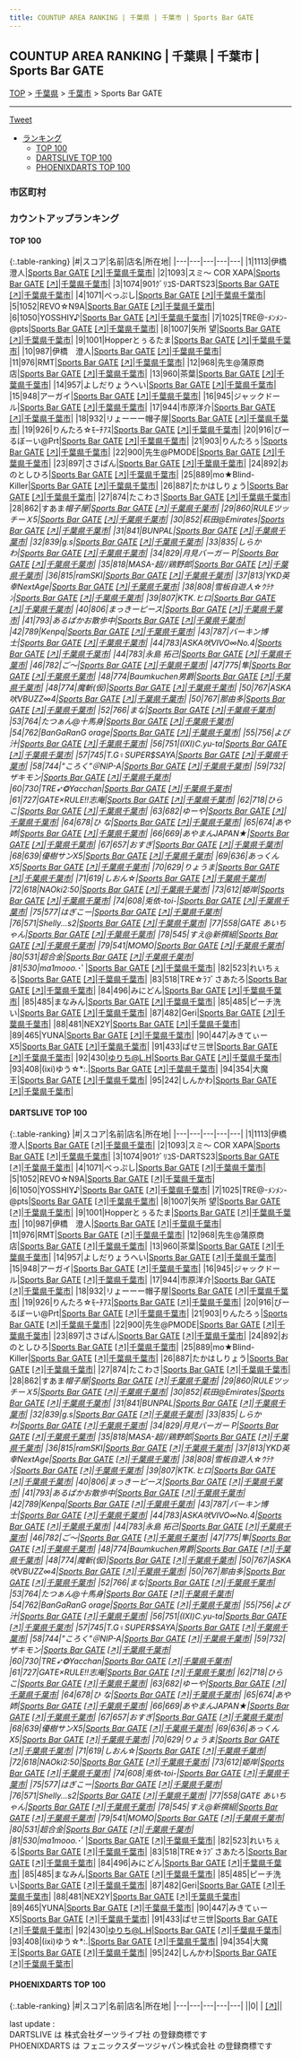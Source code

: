 ```yaml
---
title: COUNTUP AREA RANKING | 千葉県 | 千葉市 | Sports Bar GATE
---
```

## COUNTUP AREA RANKING | 千葉県 | 千葉市 | Sports Bar GATE

[TOP](/darts/rank/) > [千葉県](/darts/rank/千葉県/) > [千葉市](/darts/rank/千葉県/千葉市/) > Sports Bar GATE

___

<a href="https://twitter.com/share?ref_src=twsrc%5Etfw" data-text="COUNTUP AREA RANKING | 千葉県千葉市Sports Bar GATE" class="twitter-share-button" data-hashtags="DARTSLIVE,PHOENIXDARTS,darts,ダーツ" data-show-count="false">Tweet</a>

* [ランキング](#カウントアップランキング)
    * [TOP 100](#top-100)
    * [DARTSLIVE TOP 100](#dartslive-top-100)
    * [PHOENIXDARTS TOP 100](#phoenixdarts-top-100)

### 市区町村

<ul>

</ul>

### カウントアップランキング

#### TOP 100



{:.table-ranking}
|#|スコア|名前|店名|所在地|
|---|---|---|---|---|
|1|1113|<span class="rank-name-dl">伊橋 澄人</span>|<a href="/darts/rank/shops/09377d019821273b5f9f3321c1147265.html">Sports Bar GATE</a> <a href="https://search.dartslive.com/jp/shop/09377d019821273b5f9f3321c1147265">[↗]</a>|<a href="/darts/rank/千葉県/千葉市">千葉県千葉市</a>|
|2|1093|<span class="rank-name-dl">スミ〜 COR XAPA</span>|<a href="/darts/rank/shops/09377d019821273b5f9f3321c1147265.html">Sports Bar GATE</a> <a href="https://search.dartslive.com/jp/shop/09377d019821273b5f9f3321c1147265">[↗]</a>|<a href="/darts/rank/千葉県/千葉市">千葉県千葉市</a>|
|3|1074|<span class="rank-name-dl">901ｸﾞﾘｺS-DARTS23</span>|<a href="/darts/rank/shops/09377d019821273b5f9f3321c1147265.html">Sports Bar GATE</a> <a href="https://search.dartslive.com/jp/shop/09377d019821273b5f9f3321c1147265">[↗]</a>|<a href="/darts/rank/千葉県/千葉市">千葉県千葉市</a>|
|4|1071|<span class="rank-name-dl">べっぷし</span>|<a href="/darts/rank/shops/09377d019821273b5f9f3321c1147265.html">Sports Bar GATE</a> <a href="https://search.dartslive.com/jp/shop/09377d019821273b5f9f3321c1147265">[↗]</a>|<a href="/darts/rank/千葉県/千葉市">千葉県千葉市</a>|
|5|1052|<span class="rank-name-dl">REVO☆N9A</span>|<a href="/darts/rank/shops/09377d019821273b5f9f3321c1147265.html">Sports Bar GATE</a> <a href="https://search.dartslive.com/jp/shop/09377d019821273b5f9f3321c1147265">[↗]</a>|<a href="/darts/rank/千葉県/千葉市">千葉県千葉市</a>|
|6|1050|<span class="rank-name-dl">YOSSHIY♪</span>|<a href="/darts/rank/shops/09377d019821273b5f9f3321c1147265.html">Sports Bar GATE</a> <a href="https://search.dartslive.com/jp/shop/09377d019821273b5f9f3321c1147265">[↗]</a>|<a href="/darts/rank/千葉県/千葉市">千葉県千葉市</a>|
|7|1025|<span class="rank-name-dl">TRE@-ﾒﾝﾒﾝ-@pts</span>|<a href="/darts/rank/shops/09377d019821273b5f9f3321c1147265.html">Sports Bar GATE</a> <a href="https://search.dartslive.com/jp/shop/09377d019821273b5f9f3321c1147265">[↗]</a>|<a href="/darts/rank/千葉県/千葉市">千葉県千葉市</a>|
|8|1007|<span class="rank-name-dl">矢所 望</span>|<a href="/darts/rank/shops/09377d019821273b5f9f3321c1147265.html">Sports Bar GATE</a> <a href="https://search.dartslive.com/jp/shop/09377d019821273b5f9f3321c1147265">[↗]</a>|<a href="/darts/rank/千葉県/千葉市">千葉県千葉市</a>|
|9|1001|<span class="rank-name-dl">Hopperとぅるたま</span>|<a href="/darts/rank/shops/09377d019821273b5f9f3321c1147265.html">Sports Bar GATE</a> <a href="https://search.dartslive.com/jp/shop/09377d019821273b5f9f3321c1147265">[↗]</a>|<a href="/darts/rank/千葉県/千葉市">千葉県千葉市</a>|
|10|987|<span class="rank-name-dl">伊橋　澄人</span>|<a href="/darts/rank/shops/09377d019821273b5f9f3321c1147265.html">Sports Bar GATE</a> <a href="https://search.dartslive.com/jp/shop/09377d019821273b5f9f3321c1147265">[↗]</a>|<a href="/darts/rank/千葉県/千葉市">千葉県千葉市</a>|
|11|976|<span class="rank-name-dl">RMT</span>|<a href="/darts/rank/shops/09377d019821273b5f9f3321c1147265.html">Sports Bar GATE</a> <a href="https://search.dartslive.com/jp/shop/09377d019821273b5f9f3321c1147265">[↗]</a>|<a href="/darts/rank/千葉県/千葉市">千葉県千葉市</a>|
|12|968|<span class="rank-name-dl">先生@蒲原商店</span>|<a href="/darts/rank/shops/09377d019821273b5f9f3321c1147265.html">Sports Bar GATE</a> <a href="https://search.dartslive.com/jp/shop/09377d019821273b5f9f3321c1147265">[↗]</a>|<a href="/darts/rank/千葉県/千葉市">千葉県千葉市</a>|
|13|960|<span class="rank-name-dl">茶葉</span>|<a href="/darts/rank/shops/09377d019821273b5f9f3321c1147265.html">Sports Bar GATE</a> <a href="https://search.dartslive.com/jp/shop/09377d019821273b5f9f3321c1147265">[↗]</a>|<a href="/darts/rank/千葉県/千葉市">千葉県千葉市</a>|
|14|957|<span class="rank-name-dl">よしだりょうへい</span>|<a href="/darts/rank/shops/09377d019821273b5f9f3321c1147265.html">Sports Bar GATE</a> <a href="https://search.dartslive.com/jp/shop/09377d019821273b5f9f3321c1147265">[↗]</a>|<a href="/darts/rank/千葉県/千葉市">千葉県千葉市</a>|
|15|948|<span class="rank-name-dl">アーガイ</span>|<a href="/darts/rank/shops/09377d019821273b5f9f3321c1147265.html">Sports Bar GATE</a> <a href="https://search.dartslive.com/jp/shop/09377d019821273b5f9f3321c1147265">[↗]</a>|<a href="/darts/rank/千葉県/千葉市">千葉県千葉市</a>|
|16|945|<span class="rank-name-dl">ジャックドール</span>|<a href="/darts/rank/shops/09377d019821273b5f9f3321c1147265.html">Sports Bar GATE</a> <a href="https://search.dartslive.com/jp/shop/09377d019821273b5f9f3321c1147265">[↗]</a>|<a href="/darts/rank/千葉県/千葉市">千葉県千葉市</a>|
|17|944|<span class="rank-name-dl">市原洋介</span>|<a href="/darts/rank/shops/09377d019821273b5f9f3321c1147265.html">Sports Bar GATE</a> <a href="https://search.dartslive.com/jp/shop/09377d019821273b5f9f3321c1147265">[↗]</a>|<a href="/darts/rank/千葉県/千葉市">千葉県千葉市</a>|
|18|932|<span class="rank-name-dl">リょーーー帽子屋</span>|<a href="/darts/rank/shops/09377d019821273b5f9f3321c1147265.html">Sports Bar GATE</a> <a href="https://search.dartslive.com/jp/shop/09377d019821273b5f9f3321c1147265">[↗]</a>|<a href="/darts/rank/千葉県/千葉市">千葉県千葉市</a>|
|19|926|<span class="rank-name-dl">りんたろ☆ﾓｰﾁｱｽ</span>|<a href="/darts/rank/shops/09377d019821273b5f9f3321c1147265.html">Sports Bar GATE</a> <a href="https://search.dartslive.com/jp/shop/09377d019821273b5f9f3321c1147265">[↗]</a>|<a href="/darts/rank/千葉県/千葉市">千葉県千葉市</a>|
|20|916|<span class="rank-name-dl">びーるぼーい@Prt</span>|<a href="/darts/rank/shops/09377d019821273b5f9f3321c1147265.html">Sports Bar GATE</a> <a href="https://search.dartslive.com/jp/shop/09377d019821273b5f9f3321c1147265">[↗]</a>|<a href="/darts/rank/千葉県/千葉市">千葉県千葉市</a>|
|21|903|<span class="rank-name-dl">りんたろぅ</span>|<a href="/darts/rank/shops/09377d019821273b5f9f3321c1147265.html">Sports Bar GATE</a> <a href="https://search.dartslive.com/jp/shop/09377d019821273b5f9f3321c1147265">[↗]</a>|<a href="/darts/rank/千葉県/千葉市">千葉県千葉市</a>|
|22|900|<span class="rank-name-dl">先生@PMODE</span>|<a href="/darts/rank/shops/09377d019821273b5f9f3321c1147265.html">Sports Bar GATE</a> <a href="https://search.dartslive.com/jp/shop/09377d019821273b5f9f3321c1147265">[↗]</a>|<a href="/darts/rank/千葉県/千葉市">千葉県千葉市</a>|
|23|897|<span class="rank-name-dl">ささぱん</span>|<a href="/darts/rank/shops/09377d019821273b5f9f3321c1147265.html">Sports Bar GATE</a> <a href="https://search.dartslive.com/jp/shop/09377d019821273b5f9f3321c1147265">[↗]</a>|<a href="/darts/rank/千葉県/千葉市">千葉県千葉市</a>|
|24|892|<span class="rank-name-dl">おのとしひろ</span>|<a href="/darts/rank/shops/09377d019821273b5f9f3321c1147265.html">Sports Bar GATE</a> <a href="https://search.dartslive.com/jp/shop/09377d019821273b5f9f3321c1147265">[↗]</a>|<a href="/darts/rank/千葉県/千葉市">千葉県千葉市</a>|
|25|889|<span class="rank-name-dl">mo★Blind-Killer</span>|<a href="/darts/rank/shops/09377d019821273b5f9f3321c1147265.html">Sports Bar GATE</a> <a href="https://search.dartslive.com/jp/shop/09377d019821273b5f9f3321c1147265">[↗]</a>|<a href="/darts/rank/千葉県/千葉市">千葉県千葉市</a>|
|26|887|<span class="rank-name-dl">たかはしりょう</span>|<a href="/darts/rank/shops/09377d019821273b5f9f3321c1147265.html">Sports Bar GATE</a> <a href="https://search.dartslive.com/jp/shop/09377d019821273b5f9f3321c1147265">[↗]</a>|<a href="/darts/rank/千葉県/千葉市">千葉県千葉市</a>|
|27|874|<span class="rank-name-dl">たこわさ</span>|<a href="/darts/rank/shops/09377d019821273b5f9f3321c1147265.html">Sports Bar GATE</a> <a href="https://search.dartslive.com/jp/shop/09377d019821273b5f9f3321c1147265">[↗]</a>|<a href="/darts/rank/千葉県/千葉市">千葉県千葉市</a>|
|28|862|<span class="rank-name-dl">すあま*帽子屋</span>|<a href="/darts/rank/shops/09377d019821273b5f9f3321c1147265.html">Sports Bar GATE</a> <a href="https://search.dartslive.com/jp/shop/09377d019821273b5f9f3321c1147265">[↗]</a>|<a href="/darts/rank/千葉県/千葉市">千葉県千葉市</a>|
|29|860|<span class="rank-name-dl">RULEツッチーＸ5</span>|<a href="/darts/rank/shops/09377d019821273b5f9f3321c1147265.html">Sports Bar GATE</a> <a href="https://search.dartslive.com/jp/shop/09377d019821273b5f9f3321c1147265">[↗]</a>|<a href="/darts/rank/千葉県/千葉市">千葉県千葉市</a>|
|30|852|<span class="rank-name-dl">萩田@Emirates</span>|<a href="/darts/rank/shops/09377d019821273b5f9f3321c1147265.html">Sports Bar GATE</a> <a href="https://search.dartslive.com/jp/shop/09377d019821273b5f9f3321c1147265">[↗]</a>|<a href="/darts/rank/千葉県/千葉市">千葉県千葉市</a>|
|31|841|<span class="rank-name-dl">BUNPAL</span>|<a href="/darts/rank/shops/09377d019821273b5f9f3321c1147265.html">Sports Bar GATE</a> <a href="https://search.dartslive.com/jp/shop/09377d019821273b5f9f3321c1147265">[↗]</a>|<a href="/darts/rank/千葉県/千葉市">千葉県千葉市</a>|
|32|839|<span class="rank-name-dl">g.s</span>|<a href="/darts/rank/shops/09377d019821273b5f9f3321c1147265.html">Sports Bar GATE</a> <a href="https://search.dartslive.com/jp/shop/09377d019821273b5f9f3321c1147265">[↗]</a>|<a href="/darts/rank/千葉県/千葉市">千葉県千葉市</a>|
|33|835|<span class="rank-name-dl">しらかわ</span>|<a href="/darts/rank/shops/09377d019821273b5f9f3321c1147265.html">Sports Bar GATE</a> <a href="https://search.dartslive.com/jp/shop/09377d019821273b5f9f3321c1147265">[↗]</a>|<a href="/darts/rank/千葉県/千葉市">千葉県千葉市</a>|
|34|829|<span class="rank-name-dl">月見バーガー P</span>|<a href="/darts/rank/shops/09377d019821273b5f9f3321c1147265.html">Sports Bar GATE</a> <a href="https://search.dartslive.com/jp/shop/09377d019821273b5f9f3321c1147265">[↗]</a>|<a href="/darts/rank/千葉県/千葉市">千葉県千葉市</a>|
|35|818|<span class="rank-name-dl">MASA-超//鶏野郎</span>|<a href="/darts/rank/shops/09377d019821273b5f9f3321c1147265.html">Sports Bar GATE</a> <a href="https://search.dartslive.com/jp/shop/09377d019821273b5f9f3321c1147265">[↗]</a>|<a href="/darts/rank/千葉県/千葉市">千葉県千葉市</a>|
|36|815|<span class="rank-name-dl">ramSKI</span>|<a href="/darts/rank/shops/09377d019821273b5f9f3321c1147265.html">Sports Bar GATE</a> <a href="https://search.dartslive.com/jp/shop/09377d019821273b5f9f3321c1147265">[↗]</a>|<a href="/darts/rank/千葉県/千葉市">千葉県千葉市</a>|
|37|813|<span class="rank-name-dl">YKD英幸NextAge</span>|<a href="/darts/rank/shops/09377d019821273b5f9f3321c1147265.html">Sports Bar GATE</a> <a href="https://search.dartslive.com/jp/shop/09377d019821273b5f9f3321c1147265">[↗]</a>|<a href="/darts/rank/千葉県/千葉市">千葉県千葉市</a>|
|38|808|<span class="rank-name-dl">雪板自遊人☆ｳﾗｹﾝ</span>|<a href="/darts/rank/shops/09377d019821273b5f9f3321c1147265.html">Sports Bar GATE</a> <a href="https://search.dartslive.com/jp/shop/09377d019821273b5f9f3321c1147265">[↗]</a>|<a href="/darts/rank/千葉県/千葉市">千葉県千葉市</a>|
|39|807|<span class="rank-name-dl">KTK.ヒロ</span>|<a href="/darts/rank/shops/09377d019821273b5f9f3321c1147265.html">Sports Bar GATE</a> <a href="https://search.dartslive.com/jp/shop/09377d019821273b5f9f3321c1147265">[↗]</a>|<a href="/darts/rank/千葉県/千葉市">千葉県千葉市</a>|
|40|806|<span class="rank-name-dl">まっきーピース</span>|<a href="/darts/rank/shops/09377d019821273b5f9f3321c1147265.html">Sports Bar GATE</a> <a href="https://search.dartslive.com/jp/shop/09377d019821273b5f9f3321c1147265">[↗]</a>|<a href="/darts/rank/千葉県/千葉市">千葉県千葉市</a>|
|41|793|<span class="rank-name-dl">あるぱかお散歩中</span>|<a href="/darts/rank/shops/09377d019821273b5f9f3321c1147265.html">Sports Bar GATE</a> <a href="https://search.dartslive.com/jp/shop/09377d019821273b5f9f3321c1147265">[↗]</a>|<a href="/darts/rank/千葉県/千葉市">千葉県千葉市</a>|
|42|789|<span class="rank-name-dl">Kenpq</span>|<a href="/darts/rank/shops/09377d019821273b5f9f3321c1147265.html">Sports Bar GATE</a> <a href="https://search.dartslive.com/jp/shop/09377d019821273b5f9f3321c1147265">[↗]</a>|<a href="/darts/rank/千葉県/千葉市">千葉県千葉市</a>|
|43|787|<span class="rank-name-dl">バーキン博士</span>|<a href="/darts/rank/shops/09377d019821273b5f9f3321c1147265.html">Sports Bar GATE</a> <a href="https://search.dartslive.com/jp/shop/09377d019821273b5f9f3321c1147265">[↗]</a>|<a href="/darts/rank/千葉県/千葉市">千葉県千葉市</a>|
|44|783|<span class="rank-name-dl">ASKA吠VIVO∞No.4</span>|<a href="/darts/rank/shops/09377d019821273b5f9f3321c1147265.html">Sports Bar GATE</a> <a href="https://search.dartslive.com/jp/shop/09377d019821273b5f9f3321c1147265">[↗]</a>|<a href="/darts/rank/千葉県/千葉市">千葉県千葉市</a>|
|44|783|<span class="rank-name-dl">永島 拓己</span>|<a href="/darts/rank/shops/09377d019821273b5f9f3321c1147265.html">Sports Bar GATE</a> <a href="https://search.dartslive.com/jp/shop/09377d019821273b5f9f3321c1147265">[↗]</a>|<a href="/darts/rank/千葉県/千葉市">千葉県千葉市</a>|
|46|782|<span class="rank-name-dl">ご〜</span>|<a href="/darts/rank/shops/09377d019821273b5f9f3321c1147265.html">Sports Bar GATE</a> <a href="https://search.dartslive.com/jp/shop/09377d019821273b5f9f3321c1147265">[↗]</a>|<a href="/darts/rank/千葉県/千葉市">千葉県千葉市</a>|
|47|775|<span class="rank-name-dl">隼</span>|<a href="/darts/rank/shops/09377d019821273b5f9f3321c1147265.html">Sports Bar GATE</a> <a href="https://search.dartslive.com/jp/shop/09377d019821273b5f9f3321c1147265">[↗]</a>|<a href="/darts/rank/千葉県/千葉市">千葉県千葉市</a>|
|48|774|<span class="rank-name-dl">Baumkuchen男爵</span>|<a href="/darts/rank/shops/09377d019821273b5f9f3321c1147265.html">Sports Bar GATE</a> <a href="https://search.dartslive.com/jp/shop/09377d019821273b5f9f3321c1147265">[↗]</a>|<a href="/darts/rank/千葉県/千葉市">千葉県千葉市</a>|
|48|774|<span class="rank-name-dl">魔斬(仮)</span>|<a href="/darts/rank/shops/09377d019821273b5f9f3321c1147265.html">Sports Bar GATE</a> <a href="https://search.dartslive.com/jp/shop/09377d019821273b5f9f3321c1147265">[↗]</a>|<a href="/darts/rank/千葉県/千葉市">千葉県千葉市</a>|
|50|767|<span class="rank-name-dl">ASKA吠VBUZZ∞4</span>|<a href="/darts/rank/shops/09377d019821273b5f9f3321c1147265.html">Sports Bar GATE</a> <a href="https://search.dartslive.com/jp/shop/09377d019821273b5f9f3321c1147265">[↗]</a>|<a href="/darts/rank/千葉県/千葉市">千葉県千葉市</a>|
|50|767|<span class="rank-name-dl">那由多</span>|<a href="/darts/rank/shops/09377d019821273b5f9f3321c1147265.html">Sports Bar GATE</a> <a href="https://search.dartslive.com/jp/shop/09377d019821273b5f9f3321c1147265">[↗]</a>|<a href="/darts/rank/千葉県/千葉市">千葉県千葉市</a>|
|52|766|<span class="rank-name-dl">まな</span>|<a href="/darts/rank/shops/09377d019821273b5f9f3321c1147265.html">Sports Bar GATE</a> <a href="https://search.dartslive.com/jp/shop/09377d019821273b5f9f3321c1147265">[↗]</a>|<a href="/darts/rank/千葉県/千葉市">千葉県千葉市</a>|
|53|764|<span class="rank-name-dl">たつぁん@十馬身</span>|<a href="/darts/rank/shops/09377d019821273b5f9f3321c1147265.html">Sports Bar GATE</a> <a href="https://search.dartslive.com/jp/shop/09377d019821273b5f9f3321c1147265">[↗]</a>|<a href="/darts/rank/千葉県/千葉市">千葉県千葉市</a>|
|54|762|<span class="rank-name-dl">BanGaRanG orage</span>|<a href="/darts/rank/shops/09377d019821273b5f9f3321c1147265.html">Sports Bar GATE</a> <a href="https://search.dartslive.com/jp/shop/09377d019821273b5f9f3321c1147265">[↗]</a>|<a href="/darts/rank/千葉県/千葉市">千葉県千葉市</a>|
|55|756|<span class="rank-name-dl">よぴ汁</span>|<a href="/darts/rank/shops/09377d019821273b5f9f3321c1147265.html">Sports Bar GATE</a> <a href="https://search.dartslive.com/jp/shop/09377d019821273b5f9f3321c1147265">[↗]</a>|<a href="/darts/rank/千葉県/千葉市">千葉県千葉市</a>|
|56|751|<span class="rank-name-dl">(IXI)C.yu-ta</span>|<a href="/darts/rank/shops/09377d019821273b5f9f3321c1147265.html">Sports Bar GATE</a> <a href="https://search.dartslive.com/jp/shop/09377d019821273b5f9f3321c1147265">[↗]</a>|<a href="/darts/rank/千葉県/千葉市">千葉県千葉市</a>|
|57|745|<span class="rank-name-dl">T.G♀SUPER$SAYA</span>|<a href="/darts/rank/shops/09377d019821273b5f9f3321c1147265.html">Sports Bar GATE</a> <a href="https://search.dartslive.com/jp/shop/09377d019821273b5f9f3321c1147265">[↗]</a>|<a href="/darts/rank/千葉県/千葉市">千葉県千葉市</a>|
|58|744|<span class="rank-name-dl">&quot;ころく&quot;＠NIP-A</span>|<a href="/darts/rank/shops/09377d019821273b5f9f3321c1147265.html">Sports Bar GATE</a> <a href="https://search.dartslive.com/jp/shop/09377d019821273b5f9f3321c1147265">[↗]</a>|<a href="/darts/rank/千葉県/千葉市">千葉県千葉市</a>|
|59|732|<span class="rank-name-dl">ザキモン</span>|<a href="/darts/rank/shops/09377d019821273b5f9f3321c1147265.html">Sports Bar GATE</a> <a href="https://search.dartslive.com/jp/shop/09377d019821273b5f9f3321c1147265">[↗]</a>|<a href="/darts/rank/千葉県/千葉市">千葉県千葉市</a>|
|60|730|<span class="rank-name-dl">TRE➶❂Yacchan</span>|<a href="/darts/rank/shops/09377d019821273b5f9f3321c1147265.html">Sports Bar GATE</a> <a href="https://search.dartslive.com/jp/shop/09377d019821273b5f9f3321c1147265">[↗]</a>|<a href="/darts/rank/千葉県/千葉市">千葉県千葉市</a>|
|61|727|<span class="rank-name-dl">GATE×RULE!!志庵</span>|<a href="/darts/rank/shops/09377d019821273b5f9f3321c1147265.html">Sports Bar GATE</a> <a href="https://search.dartslive.com/jp/shop/09377d019821273b5f9f3321c1147265">[↗]</a>|<a href="/darts/rank/千葉県/千葉市">千葉県千葉市</a>|
|62|718|<span class="rank-name-dl">ひらこ</span>|<a href="/darts/rank/shops/09377d019821273b5f9f3321c1147265.html">Sports Bar GATE</a> <a href="https://search.dartslive.com/jp/shop/09377d019821273b5f9f3321c1147265">[↗]</a>|<a href="/darts/rank/千葉県/千葉市">千葉県千葉市</a>|
|63|682|<span class="rank-name-dl">ゆーや</span>|<a href="/darts/rank/shops/09377d019821273b5f9f3321c1147265.html">Sports Bar GATE</a> <a href="https://search.dartslive.com/jp/shop/09377d019821273b5f9f3321c1147265">[↗]</a>|<a href="/darts/rank/千葉県/千葉市">千葉県千葉市</a>|
|64|678|<span class="rank-name-dl">ひ な</span>|<a href="/darts/rank/shops/09377d019821273b5f9f3321c1147265.html">Sports Bar GATE</a> <a href="https://search.dartslive.com/jp/shop/09377d019821273b5f9f3321c1147265">[↗]</a>|<a href="/darts/rank/千葉県/千葉市">千葉県千葉市</a>|
|65|674|<span class="rank-name-dl">あや姉</span>|<a href="/darts/rank/shops/09377d019821273b5f9f3321c1147265.html">Sports Bar GATE</a> <a href="https://search.dartslive.com/jp/shop/09377d019821273b5f9f3321c1147265">[↗]</a>|<a href="/darts/rank/千葉県/千葉市">千葉県千葉市</a>|
|66|669|<span class="rank-name-dl">あやまんJAPAN★</span>|<a href="/darts/rank/shops/09377d019821273b5f9f3321c1147265.html">Sports Bar GATE</a> <a href="https://search.dartslive.com/jp/shop/09377d019821273b5f9f3321c1147265">[↗]</a>|<a href="/darts/rank/千葉県/千葉市">千葉県千葉市</a>|
|67|657|<span class="rank-name-dl">おすぎ</span>|<a href="/darts/rank/shops/09377d019821273b5f9f3321c1147265.html">Sports Bar GATE</a> <a href="https://search.dartslive.com/jp/shop/09377d019821273b5f9f3321c1147265">[↗]</a>|<a href="/darts/rank/千葉県/千葉市">千葉県千葉市</a>|
|68|639|<span class="rank-name-dl">優樹サンX5</span>|<a href="/darts/rank/shops/09377d019821273b5f9f3321c1147265.html">Sports Bar GATE</a> <a href="https://search.dartslive.com/jp/shop/09377d019821273b5f9f3321c1147265">[↗]</a>|<a href="/darts/rank/千葉県/千葉市">千葉県千葉市</a>|
|69|636|<span class="rank-name-dl">あっくん X5</span>|<a href="/darts/rank/shops/09377d019821273b5f9f3321c1147265.html">Sports Bar GATE</a> <a href="https://search.dartslive.com/jp/shop/09377d019821273b5f9f3321c1147265">[↗]</a>|<a href="/darts/rank/千葉県/千葉市">千葉県千葉市</a>|
|70|629|<span class="rank-name-dl">りょうま</span>|<a href="/darts/rank/shops/09377d019821273b5f9f3321c1147265.html">Sports Bar GATE</a> <a href="https://search.dartslive.com/jp/shop/09377d019821273b5f9f3321c1147265">[↗]</a>|<a href="/darts/rank/千葉県/千葉市">千葉県千葉市</a>|
|71|619|<span class="rank-name-dl">しおん☆</span>|<a href="/darts/rank/shops/09377d019821273b5f9f3321c1147265.html">Sports Bar GATE</a> <a href="https://search.dartslive.com/jp/shop/09377d019821273b5f9f3321c1147265">[↗]</a>|<a href="/darts/rank/千葉県/千葉市">千葉県千葉市</a>|
|72|618|<span class="rank-name-dl">NAOki2:50</span>|<a href="/darts/rank/shops/09377d019821273b5f9f3321c1147265.html">Sports Bar GATE</a> <a href="https://search.dartslive.com/jp/shop/09377d019821273b5f9f3321c1147265">[↗]</a>|<a href="/darts/rank/千葉県/千葉市">千葉県千葉市</a>|
|73|612|<span class="rank-name-dl">姫岸</span>|<a href="/darts/rank/shops/09377d019821273b5f9f3321c1147265.html">Sports Bar GATE</a> <a href="https://search.dartslive.com/jp/shop/09377d019821273b5f9f3321c1147265">[↗]</a>|<a href="/darts/rank/千葉県/千葉市">千葉県千葉市</a>|
|74|608|<span class="rank-name-dl">兎依-toi-</span>|<a href="/darts/rank/shops/09377d019821273b5f9f3321c1147265.html">Sports Bar GATE</a> <a href="https://search.dartslive.com/jp/shop/09377d019821273b5f9f3321c1147265">[↗]</a>|<a href="/darts/rank/千葉県/千葉市">千葉県千葉市</a>|
|75|577|<span class="rank-name-dl">はぎこー</span>|<a href="/darts/rank/shops/09377d019821273b5f9f3321c1147265.html">Sports Bar GATE</a> <a href="https://search.dartslive.com/jp/shop/09377d019821273b5f9f3321c1147265">[↗]</a>|<a href="/darts/rank/千葉県/千葉市">千葉県千葉市</a>|
|76|571|<span class="rank-name-dl">Shelly...s2</span>|<a href="/darts/rank/shops/09377d019821273b5f9f3321c1147265.html">Sports Bar GATE</a> <a href="https://search.dartslive.com/jp/shop/09377d019821273b5f9f3321c1147265">[↗]</a>|<a href="/darts/rank/千葉県/千葉市">千葉県千葉市</a>|
|77|558|<span class="rank-name-dl">GATE あいちゃん</span>|<a href="/darts/rank/shops/09377d019821273b5f9f3321c1147265.html">Sports Bar GATE</a> <a href="https://search.dartslive.com/jp/shop/09377d019821273b5f9f3321c1147265">[↗]</a>|<a href="/darts/rank/千葉県/千葉市">千葉県千葉市</a>|
|78|545|<span class="rank-name-dl">すえ@新撰組</span>|<a href="/darts/rank/shops/09377d019821273b5f9f3321c1147265.html">Sports Bar GATE</a> <a href="https://search.dartslive.com/jp/shop/09377d019821273b5f9f3321c1147265">[↗]</a>|<a href="/darts/rank/千葉県/千葉市">千葉県千葉市</a>|
|79|541|<span class="rank-name-dl">MOMO</span>|<a href="/darts/rank/shops/09377d019821273b5f9f3321c1147265.html">Sports Bar GATE</a> <a href="https://search.dartslive.com/jp/shop/09377d019821273b5f9f3321c1147265">[↗]</a>|<a href="/darts/rank/千葉県/千葉市">千葉県千葉市</a>|
|80|531|<span class="rank-name-dl">超合金</span>|<a href="/darts/rank/shops/09377d019821273b5f9f3321c1147265.html">Sports Bar GATE</a> <a href="https://search.dartslive.com/jp/shop/09377d019821273b5f9f3321c1147265">[↗]</a>|<a href="/darts/rank/千葉県/千葉市">千葉県千葉市</a>|
|81|530|<span class="rank-name-dl">ma1mooo.*･ﾟ</span>|<a href="/darts/rank/shops/09377d019821273b5f9f3321c1147265.html">Sports Bar GATE</a> <a href="https://search.dartslive.com/jp/shop/09377d019821273b5f9f3321c1147265">[↗]</a>|<a href="/darts/rank/千葉県/千葉市">千葉県千葉市</a>|
|82|523|<span class="rank-name-dl">れいちぇる</span>|<a href="/darts/rank/shops/09377d019821273b5f9f3321c1147265.html">Sports Bar GATE</a> <a href="https://search.dartslive.com/jp/shop/09377d019821273b5f9f3321c1147265">[↗]</a>|<a href="/darts/rank/千葉県/千葉市">千葉県千葉市</a>|
|83|518|<span class="rank-name-dl">TRE☆ﾗﾌﾞさあたろ</span>|<a href="/darts/rank/shops/09377d019821273b5f9f3321c1147265.html">Sports Bar GATE</a> <a href="https://search.dartslive.com/jp/shop/09377d019821273b5f9f3321c1147265">[↗]</a>|<a href="/darts/rank/千葉県/千葉市">千葉県千葉市</a>|
|84|496|<span class="rank-name-dl">みにどん</span>|<a href="/darts/rank/shops/09377d019821273b5f9f3321c1147265.html">Sports Bar GATE</a> <a href="https://search.dartslive.com/jp/shop/09377d019821273b5f9f3321c1147265">[↗]</a>|<a href="/darts/rank/千葉県/千葉市">千葉県千葉市</a>|
|85|485|<span class="rank-name-dl">まなみん</span>|<a href="/darts/rank/shops/09377d019821273b5f9f3321c1147265.html">Sports Bar GATE</a> <a href="https://search.dartslive.com/jp/shop/09377d019821273b5f9f3321c1147265">[↗]</a>|<a href="/darts/rank/千葉県/千葉市">千葉県千葉市</a>|
|85|485|<span class="rank-name-dl">ピーチ洗い</span>|<a href="/darts/rank/shops/09377d019821273b5f9f3321c1147265.html">Sports Bar GATE</a> <a href="https://search.dartslive.com/jp/shop/09377d019821273b5f9f3321c1147265">[↗]</a>|<a href="/darts/rank/千葉県/千葉市">千葉県千葉市</a>|
|87|482|<span class="rank-name-dl">Geri</span>|<a href="/darts/rank/shops/09377d019821273b5f9f3321c1147265.html">Sports Bar GATE</a> <a href="https://search.dartslive.com/jp/shop/09377d019821273b5f9f3321c1147265">[↗]</a>|<a href="/darts/rank/千葉県/千葉市">千葉県千葉市</a>|
|88|481|<span class="rank-name-dl">NEX2Y</span>|<a href="/darts/rank/shops/09377d019821273b5f9f3321c1147265.html">Sports Bar GATE</a> <a href="https://search.dartslive.com/jp/shop/09377d019821273b5f9f3321c1147265">[↗]</a>|<a href="/darts/rank/千葉県/千葉市">千葉県千葉市</a>|
|89|465|<span class="rank-name-dl">YUNA</span>|<a href="/darts/rank/shops/09377d019821273b5f9f3321c1147265.html">Sports Bar GATE</a> <a href="https://search.dartslive.com/jp/shop/09377d019821273b5f9f3321c1147265">[↗]</a>|<a href="/darts/rank/千葉県/千葉市">千葉県千葉市</a>|
|90|447|<span class="rank-name-dl">みきてぃーX5</span>|<a href="/darts/rank/shops/09377d019821273b5f9f3321c1147265.html">Sports Bar GATE</a> <a href="https://search.dartslive.com/jp/shop/09377d019821273b5f9f3321c1147265">[↗]</a>|<a href="/darts/rank/千葉県/千葉市">千葉県千葉市</a>|
|91|433|<span class="rank-name-dl">ぱせ三世</span>|<a href="/darts/rank/shops/09377d019821273b5f9f3321c1147265.html">Sports Bar GATE</a> <a href="https://search.dartslive.com/jp/shop/09377d019821273b5f9f3321c1147265">[↗]</a>|<a href="/darts/rank/千葉県/千葉市">千葉県千葉市</a>|
|92|430|<span class="rank-name-dl">ゆりち@L.H</span>|<a href="/darts/rank/shops/09377d019821273b5f9f3321c1147265.html">Sports Bar GATE</a> <a href="https://search.dartslive.com/jp/shop/09377d019821273b5f9f3321c1147265">[↗]</a>|<a href="/darts/rank/千葉県/千葉市">千葉県千葉市</a>|
|93|408|<span class="rank-name-dl">(ixi)ゆう☆*:.</span>|<a href="/darts/rank/shops/09377d019821273b5f9f3321c1147265.html">Sports Bar GATE</a> <a href="https://search.dartslive.com/jp/shop/09377d019821273b5f9f3321c1147265">[↗]</a>|<a href="/darts/rank/千葉県/千葉市">千葉県千葉市</a>|
|94|354|<span class="rank-name-dl">大魔王</span>|<a href="/darts/rank/shops/09377d019821273b5f9f3321c1147265.html">Sports Bar GATE</a> <a href="https://search.dartslive.com/jp/shop/09377d019821273b5f9f3321c1147265">[↗]</a>|<a href="/darts/rank/千葉県/千葉市">千葉県千葉市</a>|
|95|242|<span class="rank-name-dl">しんかわ</span>|<a href="/darts/rank/shops/09377d019821273b5f9f3321c1147265.html">Sports Bar GATE</a> <a href="https://search.dartslive.com/jp/shop/09377d019821273b5f9f3321c1147265">[↗]</a>|<a href="/darts/rank/千葉県/千葉市">千葉県千葉市</a>|


#### DARTSLIVE TOP 100



{:.table-ranking}
|#|スコア|名前|店名|所在地|
|---|---|---|---|---|
|1|1113|<span class="rank-name-dl">伊橋 澄人</span>|<a href="/darts/rank/shops/09377d019821273b5f9f3321c1147265.html">Sports Bar GATE</a> <a href="https://search.dartslive.com/jp/shop/09377d019821273b5f9f3321c1147265">[↗]</a>|<a href="/darts/rank/千葉県/千葉市">千葉県千葉市</a>|
|2|1093|<span class="rank-name-dl">スミ〜 COR XAPA</span>|<a href="/darts/rank/shops/09377d019821273b5f9f3321c1147265.html">Sports Bar GATE</a> <a href="https://search.dartslive.com/jp/shop/09377d019821273b5f9f3321c1147265">[↗]</a>|<a href="/darts/rank/千葉県/千葉市">千葉県千葉市</a>|
|3|1074|<span class="rank-name-dl">901ｸﾞﾘｺS-DARTS23</span>|<a href="/darts/rank/shops/09377d019821273b5f9f3321c1147265.html">Sports Bar GATE</a> <a href="https://search.dartslive.com/jp/shop/09377d019821273b5f9f3321c1147265">[↗]</a>|<a href="/darts/rank/千葉県/千葉市">千葉県千葉市</a>|
|4|1071|<span class="rank-name-dl">べっぷし</span>|<a href="/darts/rank/shops/09377d019821273b5f9f3321c1147265.html">Sports Bar GATE</a> <a href="https://search.dartslive.com/jp/shop/09377d019821273b5f9f3321c1147265">[↗]</a>|<a href="/darts/rank/千葉県/千葉市">千葉県千葉市</a>|
|5|1052|<span class="rank-name-dl">REVO☆N9A</span>|<a href="/darts/rank/shops/09377d019821273b5f9f3321c1147265.html">Sports Bar GATE</a> <a href="https://search.dartslive.com/jp/shop/09377d019821273b5f9f3321c1147265">[↗]</a>|<a href="/darts/rank/千葉県/千葉市">千葉県千葉市</a>|
|6|1050|<span class="rank-name-dl">YOSSHIY♪</span>|<a href="/darts/rank/shops/09377d019821273b5f9f3321c1147265.html">Sports Bar GATE</a> <a href="https://search.dartslive.com/jp/shop/09377d019821273b5f9f3321c1147265">[↗]</a>|<a href="/darts/rank/千葉県/千葉市">千葉県千葉市</a>|
|7|1025|<span class="rank-name-dl">TRE@-ﾒﾝﾒﾝ-@pts</span>|<a href="/darts/rank/shops/09377d019821273b5f9f3321c1147265.html">Sports Bar GATE</a> <a href="https://search.dartslive.com/jp/shop/09377d019821273b5f9f3321c1147265">[↗]</a>|<a href="/darts/rank/千葉県/千葉市">千葉県千葉市</a>|
|8|1007|<span class="rank-name-dl">矢所 望</span>|<a href="/darts/rank/shops/09377d019821273b5f9f3321c1147265.html">Sports Bar GATE</a> <a href="https://search.dartslive.com/jp/shop/09377d019821273b5f9f3321c1147265">[↗]</a>|<a href="/darts/rank/千葉県/千葉市">千葉県千葉市</a>|
|9|1001|<span class="rank-name-dl">Hopperとぅるたま</span>|<a href="/darts/rank/shops/09377d019821273b5f9f3321c1147265.html">Sports Bar GATE</a> <a href="https://search.dartslive.com/jp/shop/09377d019821273b5f9f3321c1147265">[↗]</a>|<a href="/darts/rank/千葉県/千葉市">千葉県千葉市</a>|
|10|987|<span class="rank-name-dl">伊橋　澄人</span>|<a href="/darts/rank/shops/09377d019821273b5f9f3321c1147265.html">Sports Bar GATE</a> <a href="https://search.dartslive.com/jp/shop/09377d019821273b5f9f3321c1147265">[↗]</a>|<a href="/darts/rank/千葉県/千葉市">千葉県千葉市</a>|
|11|976|<span class="rank-name-dl">RMT</span>|<a href="/darts/rank/shops/09377d019821273b5f9f3321c1147265.html">Sports Bar GATE</a> <a href="https://search.dartslive.com/jp/shop/09377d019821273b5f9f3321c1147265">[↗]</a>|<a href="/darts/rank/千葉県/千葉市">千葉県千葉市</a>|
|12|968|<span class="rank-name-dl">先生@蒲原商店</span>|<a href="/darts/rank/shops/09377d019821273b5f9f3321c1147265.html">Sports Bar GATE</a> <a href="https://search.dartslive.com/jp/shop/09377d019821273b5f9f3321c1147265">[↗]</a>|<a href="/darts/rank/千葉県/千葉市">千葉県千葉市</a>|
|13|960|<span class="rank-name-dl">茶葉</span>|<a href="/darts/rank/shops/09377d019821273b5f9f3321c1147265.html">Sports Bar GATE</a> <a href="https://search.dartslive.com/jp/shop/09377d019821273b5f9f3321c1147265">[↗]</a>|<a href="/darts/rank/千葉県/千葉市">千葉県千葉市</a>|
|14|957|<span class="rank-name-dl">よしだりょうへい</span>|<a href="/darts/rank/shops/09377d019821273b5f9f3321c1147265.html">Sports Bar GATE</a> <a href="https://search.dartslive.com/jp/shop/09377d019821273b5f9f3321c1147265">[↗]</a>|<a href="/darts/rank/千葉県/千葉市">千葉県千葉市</a>|
|15|948|<span class="rank-name-dl">アーガイ</span>|<a href="/darts/rank/shops/09377d019821273b5f9f3321c1147265.html">Sports Bar GATE</a> <a href="https://search.dartslive.com/jp/shop/09377d019821273b5f9f3321c1147265">[↗]</a>|<a href="/darts/rank/千葉県/千葉市">千葉県千葉市</a>|
|16|945|<span class="rank-name-dl">ジャックドール</span>|<a href="/darts/rank/shops/09377d019821273b5f9f3321c1147265.html">Sports Bar GATE</a> <a href="https://search.dartslive.com/jp/shop/09377d019821273b5f9f3321c1147265">[↗]</a>|<a href="/darts/rank/千葉県/千葉市">千葉県千葉市</a>|
|17|944|<span class="rank-name-dl">市原洋介</span>|<a href="/darts/rank/shops/09377d019821273b5f9f3321c1147265.html">Sports Bar GATE</a> <a href="https://search.dartslive.com/jp/shop/09377d019821273b5f9f3321c1147265">[↗]</a>|<a href="/darts/rank/千葉県/千葉市">千葉県千葉市</a>|
|18|932|<span class="rank-name-dl">リょーーー帽子屋</span>|<a href="/darts/rank/shops/09377d019821273b5f9f3321c1147265.html">Sports Bar GATE</a> <a href="https://search.dartslive.com/jp/shop/09377d019821273b5f9f3321c1147265">[↗]</a>|<a href="/darts/rank/千葉県/千葉市">千葉県千葉市</a>|
|19|926|<span class="rank-name-dl">りんたろ☆ﾓｰﾁｱｽ</span>|<a href="/darts/rank/shops/09377d019821273b5f9f3321c1147265.html">Sports Bar GATE</a> <a href="https://search.dartslive.com/jp/shop/09377d019821273b5f9f3321c1147265">[↗]</a>|<a href="/darts/rank/千葉県/千葉市">千葉県千葉市</a>|
|20|916|<span class="rank-name-dl">びーるぼーい@Prt</span>|<a href="/darts/rank/shops/09377d019821273b5f9f3321c1147265.html">Sports Bar GATE</a> <a href="https://search.dartslive.com/jp/shop/09377d019821273b5f9f3321c1147265">[↗]</a>|<a href="/darts/rank/千葉県/千葉市">千葉県千葉市</a>|
|21|903|<span class="rank-name-dl">りんたろぅ</span>|<a href="/darts/rank/shops/09377d019821273b5f9f3321c1147265.html">Sports Bar GATE</a> <a href="https://search.dartslive.com/jp/shop/09377d019821273b5f9f3321c1147265">[↗]</a>|<a href="/darts/rank/千葉県/千葉市">千葉県千葉市</a>|
|22|900|<span class="rank-name-dl">先生@PMODE</span>|<a href="/darts/rank/shops/09377d019821273b5f9f3321c1147265.html">Sports Bar GATE</a> <a href="https://search.dartslive.com/jp/shop/09377d019821273b5f9f3321c1147265">[↗]</a>|<a href="/darts/rank/千葉県/千葉市">千葉県千葉市</a>|
|23|897|<span class="rank-name-dl">ささぱん</span>|<a href="/darts/rank/shops/09377d019821273b5f9f3321c1147265.html">Sports Bar GATE</a> <a href="https://search.dartslive.com/jp/shop/09377d019821273b5f9f3321c1147265">[↗]</a>|<a href="/darts/rank/千葉県/千葉市">千葉県千葉市</a>|
|24|892|<span class="rank-name-dl">おのとしひろ</span>|<a href="/darts/rank/shops/09377d019821273b5f9f3321c1147265.html">Sports Bar GATE</a> <a href="https://search.dartslive.com/jp/shop/09377d019821273b5f9f3321c1147265">[↗]</a>|<a href="/darts/rank/千葉県/千葉市">千葉県千葉市</a>|
|25|889|<span class="rank-name-dl">mo★Blind-Killer</span>|<a href="/darts/rank/shops/09377d019821273b5f9f3321c1147265.html">Sports Bar GATE</a> <a href="https://search.dartslive.com/jp/shop/09377d019821273b5f9f3321c1147265">[↗]</a>|<a href="/darts/rank/千葉県/千葉市">千葉県千葉市</a>|
|26|887|<span class="rank-name-dl">たかはしりょう</span>|<a href="/darts/rank/shops/09377d019821273b5f9f3321c1147265.html">Sports Bar GATE</a> <a href="https://search.dartslive.com/jp/shop/09377d019821273b5f9f3321c1147265">[↗]</a>|<a href="/darts/rank/千葉県/千葉市">千葉県千葉市</a>|
|27|874|<span class="rank-name-dl">たこわさ</span>|<a href="/darts/rank/shops/09377d019821273b5f9f3321c1147265.html">Sports Bar GATE</a> <a href="https://search.dartslive.com/jp/shop/09377d019821273b5f9f3321c1147265">[↗]</a>|<a href="/darts/rank/千葉県/千葉市">千葉県千葉市</a>|
|28|862|<span class="rank-name-dl">すあま*帽子屋</span>|<a href="/darts/rank/shops/09377d019821273b5f9f3321c1147265.html">Sports Bar GATE</a> <a href="https://search.dartslive.com/jp/shop/09377d019821273b5f9f3321c1147265">[↗]</a>|<a href="/darts/rank/千葉県/千葉市">千葉県千葉市</a>|
|29|860|<span class="rank-name-dl">RULEツッチーＸ5</span>|<a href="/darts/rank/shops/09377d019821273b5f9f3321c1147265.html">Sports Bar GATE</a> <a href="https://search.dartslive.com/jp/shop/09377d019821273b5f9f3321c1147265">[↗]</a>|<a href="/darts/rank/千葉県/千葉市">千葉県千葉市</a>|
|30|852|<span class="rank-name-dl">萩田@Emirates</span>|<a href="/darts/rank/shops/09377d019821273b5f9f3321c1147265.html">Sports Bar GATE</a> <a href="https://search.dartslive.com/jp/shop/09377d019821273b5f9f3321c1147265">[↗]</a>|<a href="/darts/rank/千葉県/千葉市">千葉県千葉市</a>|
|31|841|<span class="rank-name-dl">BUNPAL</span>|<a href="/darts/rank/shops/09377d019821273b5f9f3321c1147265.html">Sports Bar GATE</a> <a href="https://search.dartslive.com/jp/shop/09377d019821273b5f9f3321c1147265">[↗]</a>|<a href="/darts/rank/千葉県/千葉市">千葉県千葉市</a>|
|32|839|<span class="rank-name-dl">g.s</span>|<a href="/darts/rank/shops/09377d019821273b5f9f3321c1147265.html">Sports Bar GATE</a> <a href="https://search.dartslive.com/jp/shop/09377d019821273b5f9f3321c1147265">[↗]</a>|<a href="/darts/rank/千葉県/千葉市">千葉県千葉市</a>|
|33|835|<span class="rank-name-dl">しらかわ</span>|<a href="/darts/rank/shops/09377d019821273b5f9f3321c1147265.html">Sports Bar GATE</a> <a href="https://search.dartslive.com/jp/shop/09377d019821273b5f9f3321c1147265">[↗]</a>|<a href="/darts/rank/千葉県/千葉市">千葉県千葉市</a>|
|34|829|<span class="rank-name-dl">月見バーガー P</span>|<a href="/darts/rank/shops/09377d019821273b5f9f3321c1147265.html">Sports Bar GATE</a> <a href="https://search.dartslive.com/jp/shop/09377d019821273b5f9f3321c1147265">[↗]</a>|<a href="/darts/rank/千葉県/千葉市">千葉県千葉市</a>|
|35|818|<span class="rank-name-dl">MASA-超//鶏野郎</span>|<a href="/darts/rank/shops/09377d019821273b5f9f3321c1147265.html">Sports Bar GATE</a> <a href="https://search.dartslive.com/jp/shop/09377d019821273b5f9f3321c1147265">[↗]</a>|<a href="/darts/rank/千葉県/千葉市">千葉県千葉市</a>|
|36|815|<span class="rank-name-dl">ramSKI</span>|<a href="/darts/rank/shops/09377d019821273b5f9f3321c1147265.html">Sports Bar GATE</a> <a href="https://search.dartslive.com/jp/shop/09377d019821273b5f9f3321c1147265">[↗]</a>|<a href="/darts/rank/千葉県/千葉市">千葉県千葉市</a>|
|37|813|<span class="rank-name-dl">YKD英幸NextAge</span>|<a href="/darts/rank/shops/09377d019821273b5f9f3321c1147265.html">Sports Bar GATE</a> <a href="https://search.dartslive.com/jp/shop/09377d019821273b5f9f3321c1147265">[↗]</a>|<a href="/darts/rank/千葉県/千葉市">千葉県千葉市</a>|
|38|808|<span class="rank-name-dl">雪板自遊人☆ｳﾗｹﾝ</span>|<a href="/darts/rank/shops/09377d019821273b5f9f3321c1147265.html">Sports Bar GATE</a> <a href="https://search.dartslive.com/jp/shop/09377d019821273b5f9f3321c1147265">[↗]</a>|<a href="/darts/rank/千葉県/千葉市">千葉県千葉市</a>|
|39|807|<span class="rank-name-dl">KTK.ヒロ</span>|<a href="/darts/rank/shops/09377d019821273b5f9f3321c1147265.html">Sports Bar GATE</a> <a href="https://search.dartslive.com/jp/shop/09377d019821273b5f9f3321c1147265">[↗]</a>|<a href="/darts/rank/千葉県/千葉市">千葉県千葉市</a>|
|40|806|<span class="rank-name-dl">まっきーピース</span>|<a href="/darts/rank/shops/09377d019821273b5f9f3321c1147265.html">Sports Bar GATE</a> <a href="https://search.dartslive.com/jp/shop/09377d019821273b5f9f3321c1147265">[↗]</a>|<a href="/darts/rank/千葉県/千葉市">千葉県千葉市</a>|
|41|793|<span class="rank-name-dl">あるぱかお散歩中</span>|<a href="/darts/rank/shops/09377d019821273b5f9f3321c1147265.html">Sports Bar GATE</a> <a href="https://search.dartslive.com/jp/shop/09377d019821273b5f9f3321c1147265">[↗]</a>|<a href="/darts/rank/千葉県/千葉市">千葉県千葉市</a>|
|42|789|<span class="rank-name-dl">Kenpq</span>|<a href="/darts/rank/shops/09377d019821273b5f9f3321c1147265.html">Sports Bar GATE</a> <a href="https://search.dartslive.com/jp/shop/09377d019821273b5f9f3321c1147265">[↗]</a>|<a href="/darts/rank/千葉県/千葉市">千葉県千葉市</a>|
|43|787|<span class="rank-name-dl">バーキン博士</span>|<a href="/darts/rank/shops/09377d019821273b5f9f3321c1147265.html">Sports Bar GATE</a> <a href="https://search.dartslive.com/jp/shop/09377d019821273b5f9f3321c1147265">[↗]</a>|<a href="/darts/rank/千葉県/千葉市">千葉県千葉市</a>|
|44|783|<span class="rank-name-dl">ASKA吠VIVO∞No.4</span>|<a href="/darts/rank/shops/09377d019821273b5f9f3321c1147265.html">Sports Bar GATE</a> <a href="https://search.dartslive.com/jp/shop/09377d019821273b5f9f3321c1147265">[↗]</a>|<a href="/darts/rank/千葉県/千葉市">千葉県千葉市</a>|
|44|783|<span class="rank-name-dl">永島 拓己</span>|<a href="/darts/rank/shops/09377d019821273b5f9f3321c1147265.html">Sports Bar GATE</a> <a href="https://search.dartslive.com/jp/shop/09377d019821273b5f9f3321c1147265">[↗]</a>|<a href="/darts/rank/千葉県/千葉市">千葉県千葉市</a>|
|46|782|<span class="rank-name-dl">ご〜</span>|<a href="/darts/rank/shops/09377d019821273b5f9f3321c1147265.html">Sports Bar GATE</a> <a href="https://search.dartslive.com/jp/shop/09377d019821273b5f9f3321c1147265">[↗]</a>|<a href="/darts/rank/千葉県/千葉市">千葉県千葉市</a>|
|47|775|<span class="rank-name-dl">隼</span>|<a href="/darts/rank/shops/09377d019821273b5f9f3321c1147265.html">Sports Bar GATE</a> <a href="https://search.dartslive.com/jp/shop/09377d019821273b5f9f3321c1147265">[↗]</a>|<a href="/darts/rank/千葉県/千葉市">千葉県千葉市</a>|
|48|774|<span class="rank-name-dl">Baumkuchen男爵</span>|<a href="/darts/rank/shops/09377d019821273b5f9f3321c1147265.html">Sports Bar GATE</a> <a href="https://search.dartslive.com/jp/shop/09377d019821273b5f9f3321c1147265">[↗]</a>|<a href="/darts/rank/千葉県/千葉市">千葉県千葉市</a>|
|48|774|<span class="rank-name-dl">魔斬(仮)</span>|<a href="/darts/rank/shops/09377d019821273b5f9f3321c1147265.html">Sports Bar GATE</a> <a href="https://search.dartslive.com/jp/shop/09377d019821273b5f9f3321c1147265">[↗]</a>|<a href="/darts/rank/千葉県/千葉市">千葉県千葉市</a>|
|50|767|<span class="rank-name-dl">ASKA吠VBUZZ∞4</span>|<a href="/darts/rank/shops/09377d019821273b5f9f3321c1147265.html">Sports Bar GATE</a> <a href="https://search.dartslive.com/jp/shop/09377d019821273b5f9f3321c1147265">[↗]</a>|<a href="/darts/rank/千葉県/千葉市">千葉県千葉市</a>|
|50|767|<span class="rank-name-dl">那由多</span>|<a href="/darts/rank/shops/09377d019821273b5f9f3321c1147265.html">Sports Bar GATE</a> <a href="https://search.dartslive.com/jp/shop/09377d019821273b5f9f3321c1147265">[↗]</a>|<a href="/darts/rank/千葉県/千葉市">千葉県千葉市</a>|
|52|766|<span class="rank-name-dl">まな</span>|<a href="/darts/rank/shops/09377d019821273b5f9f3321c1147265.html">Sports Bar GATE</a> <a href="https://search.dartslive.com/jp/shop/09377d019821273b5f9f3321c1147265">[↗]</a>|<a href="/darts/rank/千葉県/千葉市">千葉県千葉市</a>|
|53|764|<span class="rank-name-dl">たつぁん@十馬身</span>|<a href="/darts/rank/shops/09377d019821273b5f9f3321c1147265.html">Sports Bar GATE</a> <a href="https://search.dartslive.com/jp/shop/09377d019821273b5f9f3321c1147265">[↗]</a>|<a href="/darts/rank/千葉県/千葉市">千葉県千葉市</a>|
|54|762|<span class="rank-name-dl">BanGaRanG orage</span>|<a href="/darts/rank/shops/09377d019821273b5f9f3321c1147265.html">Sports Bar GATE</a> <a href="https://search.dartslive.com/jp/shop/09377d019821273b5f9f3321c1147265">[↗]</a>|<a href="/darts/rank/千葉県/千葉市">千葉県千葉市</a>|
|55|756|<span class="rank-name-dl">よぴ汁</span>|<a href="/darts/rank/shops/09377d019821273b5f9f3321c1147265.html">Sports Bar GATE</a> <a href="https://search.dartslive.com/jp/shop/09377d019821273b5f9f3321c1147265">[↗]</a>|<a href="/darts/rank/千葉県/千葉市">千葉県千葉市</a>|
|56|751|<span class="rank-name-dl">(IXI)C.yu-ta</span>|<a href="/darts/rank/shops/09377d019821273b5f9f3321c1147265.html">Sports Bar GATE</a> <a href="https://search.dartslive.com/jp/shop/09377d019821273b5f9f3321c1147265">[↗]</a>|<a href="/darts/rank/千葉県/千葉市">千葉県千葉市</a>|
|57|745|<span class="rank-name-dl">T.G♀SUPER$SAYA</span>|<a href="/darts/rank/shops/09377d019821273b5f9f3321c1147265.html">Sports Bar GATE</a> <a href="https://search.dartslive.com/jp/shop/09377d019821273b5f9f3321c1147265">[↗]</a>|<a href="/darts/rank/千葉県/千葉市">千葉県千葉市</a>|
|58|744|<span class="rank-name-dl">&quot;ころく&quot;＠NIP-A</span>|<a href="/darts/rank/shops/09377d019821273b5f9f3321c1147265.html">Sports Bar GATE</a> <a href="https://search.dartslive.com/jp/shop/09377d019821273b5f9f3321c1147265">[↗]</a>|<a href="/darts/rank/千葉県/千葉市">千葉県千葉市</a>|
|59|732|<span class="rank-name-dl">ザキモン</span>|<a href="/darts/rank/shops/09377d019821273b5f9f3321c1147265.html">Sports Bar GATE</a> <a href="https://search.dartslive.com/jp/shop/09377d019821273b5f9f3321c1147265">[↗]</a>|<a href="/darts/rank/千葉県/千葉市">千葉県千葉市</a>|
|60|730|<span class="rank-name-dl">TRE➶❂Yacchan</span>|<a href="/darts/rank/shops/09377d019821273b5f9f3321c1147265.html">Sports Bar GATE</a> <a href="https://search.dartslive.com/jp/shop/09377d019821273b5f9f3321c1147265">[↗]</a>|<a href="/darts/rank/千葉県/千葉市">千葉県千葉市</a>|
|61|727|<span class="rank-name-dl">GATE×RULE!!志庵</span>|<a href="/darts/rank/shops/09377d019821273b5f9f3321c1147265.html">Sports Bar GATE</a> <a href="https://search.dartslive.com/jp/shop/09377d019821273b5f9f3321c1147265">[↗]</a>|<a href="/darts/rank/千葉県/千葉市">千葉県千葉市</a>|
|62|718|<span class="rank-name-dl">ひらこ</span>|<a href="/darts/rank/shops/09377d019821273b5f9f3321c1147265.html">Sports Bar GATE</a> <a href="https://search.dartslive.com/jp/shop/09377d019821273b5f9f3321c1147265">[↗]</a>|<a href="/darts/rank/千葉県/千葉市">千葉県千葉市</a>|
|63|682|<span class="rank-name-dl">ゆーや</span>|<a href="/darts/rank/shops/09377d019821273b5f9f3321c1147265.html">Sports Bar GATE</a> <a href="https://search.dartslive.com/jp/shop/09377d019821273b5f9f3321c1147265">[↗]</a>|<a href="/darts/rank/千葉県/千葉市">千葉県千葉市</a>|
|64|678|<span class="rank-name-dl">ひ な</span>|<a href="/darts/rank/shops/09377d019821273b5f9f3321c1147265.html">Sports Bar GATE</a> <a href="https://search.dartslive.com/jp/shop/09377d019821273b5f9f3321c1147265">[↗]</a>|<a href="/darts/rank/千葉県/千葉市">千葉県千葉市</a>|
|65|674|<span class="rank-name-dl">あや姉</span>|<a href="/darts/rank/shops/09377d019821273b5f9f3321c1147265.html">Sports Bar GATE</a> <a href="https://search.dartslive.com/jp/shop/09377d019821273b5f9f3321c1147265">[↗]</a>|<a href="/darts/rank/千葉県/千葉市">千葉県千葉市</a>|
|66|669|<span class="rank-name-dl">あやまんJAPAN★</span>|<a href="/darts/rank/shops/09377d019821273b5f9f3321c1147265.html">Sports Bar GATE</a> <a href="https://search.dartslive.com/jp/shop/09377d019821273b5f9f3321c1147265">[↗]</a>|<a href="/darts/rank/千葉県/千葉市">千葉県千葉市</a>|
|67|657|<span class="rank-name-dl">おすぎ</span>|<a href="/darts/rank/shops/09377d019821273b5f9f3321c1147265.html">Sports Bar GATE</a> <a href="https://search.dartslive.com/jp/shop/09377d019821273b5f9f3321c1147265">[↗]</a>|<a href="/darts/rank/千葉県/千葉市">千葉県千葉市</a>|
|68|639|<span class="rank-name-dl">優樹サンX5</span>|<a href="/darts/rank/shops/09377d019821273b5f9f3321c1147265.html">Sports Bar GATE</a> <a href="https://search.dartslive.com/jp/shop/09377d019821273b5f9f3321c1147265">[↗]</a>|<a href="/darts/rank/千葉県/千葉市">千葉県千葉市</a>|
|69|636|<span class="rank-name-dl">あっくん X5</span>|<a href="/darts/rank/shops/09377d019821273b5f9f3321c1147265.html">Sports Bar GATE</a> <a href="https://search.dartslive.com/jp/shop/09377d019821273b5f9f3321c1147265">[↗]</a>|<a href="/darts/rank/千葉県/千葉市">千葉県千葉市</a>|
|70|629|<span class="rank-name-dl">りょうま</span>|<a href="/darts/rank/shops/09377d019821273b5f9f3321c1147265.html">Sports Bar GATE</a> <a href="https://search.dartslive.com/jp/shop/09377d019821273b5f9f3321c1147265">[↗]</a>|<a href="/darts/rank/千葉県/千葉市">千葉県千葉市</a>|
|71|619|<span class="rank-name-dl">しおん☆</span>|<a href="/darts/rank/shops/09377d019821273b5f9f3321c1147265.html">Sports Bar GATE</a> <a href="https://search.dartslive.com/jp/shop/09377d019821273b5f9f3321c1147265">[↗]</a>|<a href="/darts/rank/千葉県/千葉市">千葉県千葉市</a>|
|72|618|<span class="rank-name-dl">NAOki2:50</span>|<a href="/darts/rank/shops/09377d019821273b5f9f3321c1147265.html">Sports Bar GATE</a> <a href="https://search.dartslive.com/jp/shop/09377d019821273b5f9f3321c1147265">[↗]</a>|<a href="/darts/rank/千葉県/千葉市">千葉県千葉市</a>|
|73|612|<span class="rank-name-dl">姫岸</span>|<a href="/darts/rank/shops/09377d019821273b5f9f3321c1147265.html">Sports Bar GATE</a> <a href="https://search.dartslive.com/jp/shop/09377d019821273b5f9f3321c1147265">[↗]</a>|<a href="/darts/rank/千葉県/千葉市">千葉県千葉市</a>|
|74|608|<span class="rank-name-dl">兎依-toi-</span>|<a href="/darts/rank/shops/09377d019821273b5f9f3321c1147265.html">Sports Bar GATE</a> <a href="https://search.dartslive.com/jp/shop/09377d019821273b5f9f3321c1147265">[↗]</a>|<a href="/darts/rank/千葉県/千葉市">千葉県千葉市</a>|
|75|577|<span class="rank-name-dl">はぎこー</span>|<a href="/darts/rank/shops/09377d019821273b5f9f3321c1147265.html">Sports Bar GATE</a> <a href="https://search.dartslive.com/jp/shop/09377d019821273b5f9f3321c1147265">[↗]</a>|<a href="/darts/rank/千葉県/千葉市">千葉県千葉市</a>|
|76|571|<span class="rank-name-dl">Shelly...s2</span>|<a href="/darts/rank/shops/09377d019821273b5f9f3321c1147265.html">Sports Bar GATE</a> <a href="https://search.dartslive.com/jp/shop/09377d019821273b5f9f3321c1147265">[↗]</a>|<a href="/darts/rank/千葉県/千葉市">千葉県千葉市</a>|
|77|558|<span class="rank-name-dl">GATE あいちゃん</span>|<a href="/darts/rank/shops/09377d019821273b5f9f3321c1147265.html">Sports Bar GATE</a> <a href="https://search.dartslive.com/jp/shop/09377d019821273b5f9f3321c1147265">[↗]</a>|<a href="/darts/rank/千葉県/千葉市">千葉県千葉市</a>|
|78|545|<span class="rank-name-dl">すえ@新撰組</span>|<a href="/darts/rank/shops/09377d019821273b5f9f3321c1147265.html">Sports Bar GATE</a> <a href="https://search.dartslive.com/jp/shop/09377d019821273b5f9f3321c1147265">[↗]</a>|<a href="/darts/rank/千葉県/千葉市">千葉県千葉市</a>|
|79|541|<span class="rank-name-dl">MOMO</span>|<a href="/darts/rank/shops/09377d019821273b5f9f3321c1147265.html">Sports Bar GATE</a> <a href="https://search.dartslive.com/jp/shop/09377d019821273b5f9f3321c1147265">[↗]</a>|<a href="/darts/rank/千葉県/千葉市">千葉県千葉市</a>|
|80|531|<span class="rank-name-dl">超合金</span>|<a href="/darts/rank/shops/09377d019821273b5f9f3321c1147265.html">Sports Bar GATE</a> <a href="https://search.dartslive.com/jp/shop/09377d019821273b5f9f3321c1147265">[↗]</a>|<a href="/darts/rank/千葉県/千葉市">千葉県千葉市</a>|
|81|530|<span class="rank-name-dl">ma1mooo.*･ﾟ</span>|<a href="/darts/rank/shops/09377d019821273b5f9f3321c1147265.html">Sports Bar GATE</a> <a href="https://search.dartslive.com/jp/shop/09377d019821273b5f9f3321c1147265">[↗]</a>|<a href="/darts/rank/千葉県/千葉市">千葉県千葉市</a>|
|82|523|<span class="rank-name-dl">れいちぇる</span>|<a href="/darts/rank/shops/09377d019821273b5f9f3321c1147265.html">Sports Bar GATE</a> <a href="https://search.dartslive.com/jp/shop/09377d019821273b5f9f3321c1147265">[↗]</a>|<a href="/darts/rank/千葉県/千葉市">千葉県千葉市</a>|
|83|518|<span class="rank-name-dl">TRE☆ﾗﾌﾞさあたろ</span>|<a href="/darts/rank/shops/09377d019821273b5f9f3321c1147265.html">Sports Bar GATE</a> <a href="https://search.dartslive.com/jp/shop/09377d019821273b5f9f3321c1147265">[↗]</a>|<a href="/darts/rank/千葉県/千葉市">千葉県千葉市</a>|
|84|496|<span class="rank-name-dl">みにどん</span>|<a href="/darts/rank/shops/09377d019821273b5f9f3321c1147265.html">Sports Bar GATE</a> <a href="https://search.dartslive.com/jp/shop/09377d019821273b5f9f3321c1147265">[↗]</a>|<a href="/darts/rank/千葉県/千葉市">千葉県千葉市</a>|
|85|485|<span class="rank-name-dl">まなみん</span>|<a href="/darts/rank/shops/09377d019821273b5f9f3321c1147265.html">Sports Bar GATE</a> <a href="https://search.dartslive.com/jp/shop/09377d019821273b5f9f3321c1147265">[↗]</a>|<a href="/darts/rank/千葉県/千葉市">千葉県千葉市</a>|
|85|485|<span class="rank-name-dl">ピーチ洗い</span>|<a href="/darts/rank/shops/09377d019821273b5f9f3321c1147265.html">Sports Bar GATE</a> <a href="https://search.dartslive.com/jp/shop/09377d019821273b5f9f3321c1147265">[↗]</a>|<a href="/darts/rank/千葉県/千葉市">千葉県千葉市</a>|
|87|482|<span class="rank-name-dl">Geri</span>|<a href="/darts/rank/shops/09377d019821273b5f9f3321c1147265.html">Sports Bar GATE</a> <a href="https://search.dartslive.com/jp/shop/09377d019821273b5f9f3321c1147265">[↗]</a>|<a href="/darts/rank/千葉県/千葉市">千葉県千葉市</a>|
|88|481|<span class="rank-name-dl">NEX2Y</span>|<a href="/darts/rank/shops/09377d019821273b5f9f3321c1147265.html">Sports Bar GATE</a> <a href="https://search.dartslive.com/jp/shop/09377d019821273b5f9f3321c1147265">[↗]</a>|<a href="/darts/rank/千葉県/千葉市">千葉県千葉市</a>|
|89|465|<span class="rank-name-dl">YUNA</span>|<a href="/darts/rank/shops/09377d019821273b5f9f3321c1147265.html">Sports Bar GATE</a> <a href="https://search.dartslive.com/jp/shop/09377d019821273b5f9f3321c1147265">[↗]</a>|<a href="/darts/rank/千葉県/千葉市">千葉県千葉市</a>|
|90|447|<span class="rank-name-dl">みきてぃーX5</span>|<a href="/darts/rank/shops/09377d019821273b5f9f3321c1147265.html">Sports Bar GATE</a> <a href="https://search.dartslive.com/jp/shop/09377d019821273b5f9f3321c1147265">[↗]</a>|<a href="/darts/rank/千葉県/千葉市">千葉県千葉市</a>|
|91|433|<span class="rank-name-dl">ぱせ三世</span>|<a href="/darts/rank/shops/09377d019821273b5f9f3321c1147265.html">Sports Bar GATE</a> <a href="https://search.dartslive.com/jp/shop/09377d019821273b5f9f3321c1147265">[↗]</a>|<a href="/darts/rank/千葉県/千葉市">千葉県千葉市</a>|
|92|430|<span class="rank-name-dl">ゆりち@L.H</span>|<a href="/darts/rank/shops/09377d019821273b5f9f3321c1147265.html">Sports Bar GATE</a> <a href="https://search.dartslive.com/jp/shop/09377d019821273b5f9f3321c1147265">[↗]</a>|<a href="/darts/rank/千葉県/千葉市">千葉県千葉市</a>|
|93|408|<span class="rank-name-dl">(ixi)ゆう☆*:.</span>|<a href="/darts/rank/shops/09377d019821273b5f9f3321c1147265.html">Sports Bar GATE</a> <a href="https://search.dartslive.com/jp/shop/09377d019821273b5f9f3321c1147265">[↗]</a>|<a href="/darts/rank/千葉県/千葉市">千葉県千葉市</a>|
|94|354|<span class="rank-name-dl">大魔王</span>|<a href="/darts/rank/shops/09377d019821273b5f9f3321c1147265.html">Sports Bar GATE</a> <a href="https://search.dartslive.com/jp/shop/09377d019821273b5f9f3321c1147265">[↗]</a>|<a href="/darts/rank/千葉県/千葉市">千葉県千葉市</a>|
|95|242|<span class="rank-name-dl">しんかわ</span>|<a href="/darts/rank/shops/09377d019821273b5f9f3321c1147265.html">Sports Bar GATE</a> <a href="https://search.dartslive.com/jp/shop/09377d019821273b5f9f3321c1147265">[↗]</a>|<a href="/darts/rank/千葉県/千葉市">千葉県千葉市</a>|


#### PHOENIXDARTS TOP 100



{:.table-ranking}
|#|スコア|名前|店名|所在地|
|---|---|---|---|---|
||0|<span class="rank-name-dl"> </span>|<a href="/darts/rank/shops/.html"></a> <a href="">[↗]</a>|<a href="/darts/rank//"></a>|


<div class="footer border-top border-gray-light mt-5 pt-3 text-right text-gray">
    last update : <span style="font-weight: italic" id="foot_last_modified"></span><br />
    DARTSLIVE は 株式会社ダーツライブ社 の登録商標です<br />
    PHOENIXDARTS は フェニックスダーツジャパン株式会社 の登録商標です<br />
</div>

<script src="https://cdnjs.cloudflare.com/ajax/libs/jquery.tablesorter/2.31.3/js/jquery.tablesorter.min.js" integrity="sha512-qzgd5cYSZcosqpzpn7zF2ZId8f/8CHmFKZ8j7mU4OUXTNRd5g+ZHBPsgKEwoqxCtdQvExE5LprwwPAgoicguNg==" crossorigin="anonymous" referrerpolicy="no-referrer"></script>
<link rel="stylesheet" href="https://cdnjs.cloudflare.com/ajax/libs/jquery.tablesorter/2.31.3/css/theme.default.min.css" integrity="sha512-wghhOJkjQX0Lh3NSWvNKeZ0ZpNn+SPVXX1Qyc9OCaogADktxrBiBdKGDoqVUOyhStvMBmJQ8ZdMHiR3wuEq8+w==" crossorigin="anonymous" referrerpolicy="no-referrer" />
<script>
$(function() {
    $(".table-ranking").tablesorter({sortList:[[0, 0]]});
    $("#foot_last_modified").text(formatDate(new Date(document.lastModified), 'yyyy-MM-dd HH:mm:ss'));
});
</script>

<script async src="https://platform.twitter.com/widgets.js" charset="utf-8"></script>